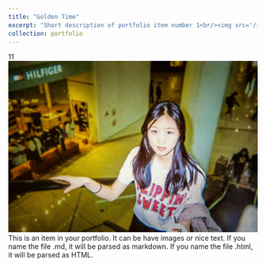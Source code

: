 ```yaml
---
title: "Golden Time"
excerpt: "Short description of portfolio item number 1<br/><img src='/images/Portfolio1.png' alt=''>"
collection: portfolio
---
```

11
<img src="/images/Portfolio1.png" alt="">
This is an item in your portfolio. It can be have images or nice text. If you name the file .md, it will be parsed as markdown. If you name the file .html, it will be parsed as HTML. 

